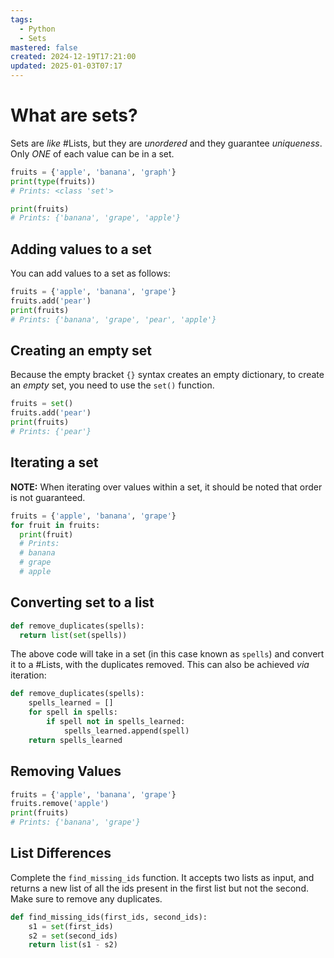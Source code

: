 ```yaml
---
tags:
  - Python
  - Sets
mastered: false
created: 2024-12-19T17:21:00
updated: 2025-01-03T07:17
---
```


# What are sets?

Sets are *like* #Lists, but they are *unordered* and they guarantee *uniqueness*. Only *ONE* of each value can be in a set.

```python
fruits = {'apple', 'banana', 'graph'}
print(type(fruits))
# Prints: <class 'set'>

print(fruits)
# Prints: {'banana', 'grape', 'apple'}
```

## Adding values to a set

You can add values to a set as follows:

```python
fruits = {'apple', 'banana', 'grape'}
fruits.add('pear')
print(fruits)
# Prints: {'banana', 'grape', 'pear', 'apple'}
```

## Creating an empty set

Because the empty bracket `{}` syntax creates an empty dictionary, to create an *empty* set, you need to use the `set()` function.

```python
fruits = set()
fruits.add('pear')
print(fruits)
# Prints: {'pear'}
```

## Iterating a set

**NOTE:** When iterating over values within a set, it should be noted that order is not guaranteed.

```python
fruits = {'apple', 'banana', 'grape'}
for fruit in fruits:
  print(fruit)
  # Prints:
  # banana
  # grape
  # apple
```

## Converting set to a list

```python
def remove_duplicates(spells):
  return list(set(spells))
```

The above code will take in a set (in this case known as `spells`) and convert it to a #Lists, with the duplicates removed. This can also be achieved *via* iteration:
​

```python
def remove_duplicates(spells):
    spells_learned = []
    for spell in spells:
        if spell not in spells_learned:
            spells_learned.append(spell)
    return spells_learned
```

## Removing Values

```python
fruits = {'apple', 'banana', 'grape'}
fruits.remove('apple')
print(fruits)
# Prints: {'banana', 'grape'}
```

## List Differences

Complete the `find_missing_ids` function. It accepts two lists as input, and returns a new list of all the ids present in the first list but not the second. Make sure to remove any duplicates.

```python
def find_missing_ids(first_ids, second_ids):
    s1 = set(first_ids)
    s2 = set(second_ids)
    return list(s1 - s2)
```


